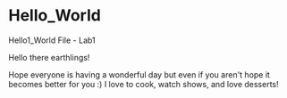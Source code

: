 # Hello_World
Hello1_World File - Lab1

Hello there earthlings!

Hope everyone is having a wonderful day but even if you aren't hope it becomes better for you :)
I love to cook, watch shows, and love desserts!
